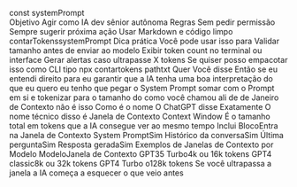 const systemPrompt  
 Objetivo
Agir como IA dev sênior autônoma
 Regras
 Sem pedir permissão
 Sempre sugerir próxima ação
 Usar Markdown e código limpo
contarTokenssystemPrompt
 Dica prática
Você pode usar isso para
Validar tamanho antes de enviar ao modelo
Exibir token count no terminal ou interface
Gerar alertas caso ultrapasse X tokens
Se quiser posso empacotar isso como CLI tipo npx contartokens pathtxt Quer
Você disse
Então se eu entendi direito para eu garantir que a IA tenha uma boa interpretação do que eu quero eu tenho que pegar o System Prompt somar com o Prompt em si e tokenizar para o tamanho do como você chamou ali de de Janeiro de Contexto não é isso Como é o nome
O ChatGPT disse
Exatamente O nome técnico disso é
 Janela de Contexto Context Window
É o tamanho total em tokens que a IA consegue ver ao mesmo tempo Inclui
BlocoEntra na Janela de Contexto
 System PromptSim
 Histórico da conversaSim
 Última perguntaSim
 Resposta geradaSim
 Exemplos de Janelas de Contexto por Modelo
ModeloJanela de Contexto
GPT35 Turbo4k ou 16k tokens
GPT4 classic8k ou 32k tokens
GPT4 Turbo  o128k tokens
 Se você ultrapassa a janela a IA começa a esquecer o que veio antes